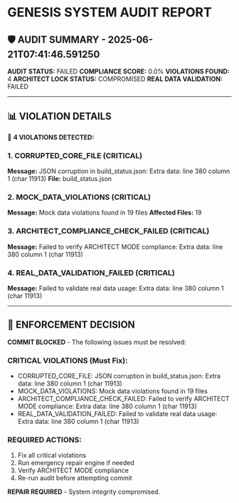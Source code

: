 # GENESIS SYSTEM AUDIT REPORT

## 🛡️ AUDIT SUMMARY - 2025-06-21T07:41:46.591250

**AUDIT STATUS:** FAILED
**COMPLIANCE SCORE:** 0.0%
**VIOLATIONS FOUND:** 4
**ARCHITECT LOCK STATUS:** COMPROMISED
**REAL DATA VALIDATION:** FAILED

---

## 📊 VIOLATION DETAILS

🚨 **4 VIOLATIONS DETECTED:**

### 1. CORRUPTED_CORE_FILE (CRITICAL)
**Message:** JSON corruption in build_status.json: Extra data: line 380 column 1 (char 11913)
**File:** build_status.json

### 2. MOCK_DATA_VIOLATIONS (CRITICAL)
**Message:** Mock data violations found in 19 files
**Affected Files:** 19

### 3. ARCHITECT_COMPLIANCE_CHECK_FAILED (CRITICAL)
**Message:** Failed to verify ARCHITECT MODE compliance: Extra data: line 380 column 1 (char 11913)

### 4. REAL_DATA_VALIDATION_FAILED (CRITICAL)
**Message:** Failed to validate real data usage: Extra data: line 380 column 1 (char 11913)

---

## 🚫 ENFORCEMENT DECISION

**COMMIT BLOCKED** - The following issues must be resolved:

### CRITICAL VIOLATIONS (Must Fix):
- CORRUPTED_CORE_FILE: JSON corruption in build_status.json: Extra data: line 380 column 1 (char 11913)
- MOCK_DATA_VIOLATIONS: Mock data violations found in 19 files
- ARCHITECT_COMPLIANCE_CHECK_FAILED: Failed to verify ARCHITECT MODE compliance: Extra data: line 380 column 1 (char 11913)
- REAL_DATA_VALIDATION_FAILED: Failed to validate real data usage: Extra data: line 380 column 1 (char 11913)

### REQUIRED ACTIONS:
1. Fix all critical violations
2. Run emergency repair engine if needed
3. Verify ARCHITECT MODE compliance
4. Re-run audit before attempting commit

**REPAIR REQUIRED** - System integrity compromised.
